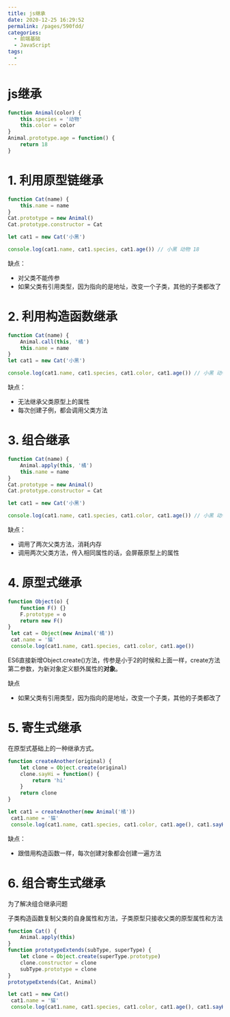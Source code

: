 ```yaml
---
title: js继承
date: 2020-12-25 16:29:52
permalink: /pages/590fdd/
categories:
  - 前端基础
  - JavaScript
tags:
  - 
---
```

# js继承

```js
function Animal(color) {
    this.species = '动物'
    this.color = color
}
Animal.prototype.age = function() {
    return 18
}
```

# 1. 利用原型链继承


```js
function Cat(name) {
    this.name = name
}
Cat.prototype = new Animal()
Cat.prototype.constructor = Cat

let cat1 = new Cat('小黑')

console.log(cat1.name, cat1.species, cat1.age()) // 小黑 动物 18
```
缺点：
- 对父类不能传参
- 如果父类有引用类型，因为指向的是地址，改变一个子类，其他的子类都改了

# 2. 利用构造函数继承


```js
function Cat(name) {
    Animal.call(this, '橘')
    this.name = name
}
let cat1 = new Cat('小黑')

console.log(cat1.name, cat1.species, cat1.color, cat1.age()) // 小黑 动物 橘 cat2.age is not a function
```
缺点：
- 无法继承父类原型上的属性
- 每次创建子例，都会调用父类方法

# 3. 组合继承


```js
function Cat(name) {
    Animal.apply(this, '橘')
    this.name = name
}
Cat.prototype = new Animal()
Cat.prototype.constructor = Cat

let cat1 = new Cat('小黑')

console.log(cat1.name, cat1.species, cat1.color, cat1.age()) // 小黑 动物 橘 18
```

缺点：
- 调用了两次父类方法，消耗内存
- 调用两次父类方法，传入相同属性的话，会屏蔽原型上的属性

# 4. 原型式继承

```js
function Object(o) {
    function F() {}
    F.prototype = o
    return new F()
}
 let cat = Object(new Animal('橘'))
 cat.name = '猫'
 console.log(cat1.name, cat1.species, cat1.color, cat1.age())
```
ES6直接新增Object.create()方法，传参是小于2的时候和上面一样，create方法第二参数，为新对象定义额外属性的**对象**。

缺点
- 如果父类有引用类型，因为指向的是地址，改变一个子类，其他的子类都改了

# 5. 寄生式继承

在原型式基础上的一种继承方式。


```js
function createAnother(original) {
    let clone = Object.create(original)
    clone.sayHi = function() {
        return 'hi'
    }
    return clone
}

let cat1 = createAnother(new Animal('橘'))
 cat1.name = '猫'
 console.log(cat1.name, cat1.species, cat1.color, cat1.age(), cat1.sayHi())
```

缺点：
- 跟借用构造函数一样，每次创建对象都会创建一遍方法


# 6. 组合寄生式继承

为了解决组合继承问题

子类构造函数复制父类的自身属性和方法，子类原型只接收父类的原型属性和方法


```js
function Cat() {
    Animal.apply(this)
}
function prototypeExtends(subType, superType) {
    let clone = Object.create(superType.prototype)
    clone.constructor = clone
    subType.prototype = clone
}
prototypeExtends(Cat, Animal)

let cat1 = new Cat()
 cat1.name = '猫'
 console.log(cat1.name, cat1.species, cat1.color, cat1.age(), cat1.sayHi())
```